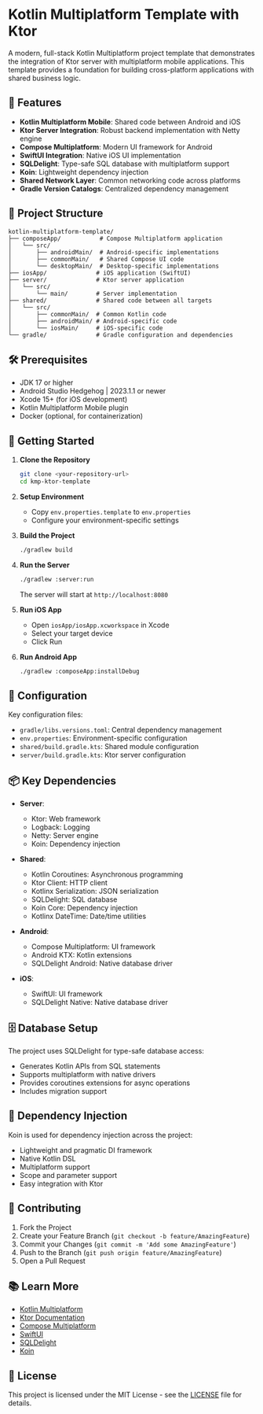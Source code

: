 # Kotlin Multiplatform Template with Ktor

A modern, full-stack Kotlin Multiplatform project template that demonstrates the integration of Ktor server with multiplatform mobile applications. This template provides a foundation for building cross-platform applications with shared business logic.

## 🚀 Features

- **Kotlin Multiplatform Mobile**: Shared code between Android and iOS
- **Ktor Server Integration**: Robust backend implementation with Netty engine
- **Compose Multiplatform**: Modern UI framework for Android
- **SwiftUI Integration**: Native iOS UI implementation
- **SQLDelight**: Type-safe SQL database with multiplatform support
- **Koin**: Lightweight dependency injection
- **Shared Network Layer**: Common networking code across platforms
- **Gradle Version Catalogs**: Centralized dependency management

## 📁 Project Structure

```
kotlin-multiplatform-template/
├── composeApp/           # Compose Multiplatform application
│   └── src/
│       ├── androidMain/  # Android-specific implementations
│       ├── commonMain/   # Shared Compose UI code
│       └── desktopMain/  # Desktop-specific implementations
├── iosApp/              # iOS application (SwiftUI)
├── server/              # Ktor server application
│   └── src/
│       └── main/        # Server implementation
├── shared/              # Shared code between all targets
│   └── src/
│       ├── commonMain/  # Common Kotlin code
│       ├── androidMain/ # Android-specific code
│       └── iosMain/     # iOS-specific code
└── gradle/              # Gradle configuration and dependencies
```

## 🛠 Prerequisites

- JDK 17 or higher
- Android Studio Hedgehog | 2023.1.1 or newer
- Xcode 15+ (for iOS development)
- Kotlin Multiplatform Mobile plugin
- Docker (optional, for containerization)

## 🚦 Getting Started

1. **Clone the Repository**
   ```bash
   git clone <your-repository-url>
   cd kmp-ktor-template
   ```

2. **Setup Environment**
   - Copy `env.properties.template` to `env.properties`
   - Configure your environment-specific settings

3. **Build the Project**
   ```bash
   ./gradlew build
   ```

4. **Run the Server**
   ```bash
   ./gradlew :server:run
   ```
   The server will start at `http://localhost:8080`

5. **Run iOS App**
   - Open `iosApp/iosApp.xcworkspace` in Xcode
   - Select your target device
   - Click Run

6. **Run Android App**
   ```bash
   ./gradlew :composeApp:installDebug
   ```

## 🔧 Configuration

Key configuration files:
- `gradle/libs.versions.toml`: Central dependency management
- `env.properties`: Environment-specific configuration
- `shared/build.gradle.kts`: Shared module configuration
- `server/build.gradle.kts`: Ktor server configuration

## 📦 Key Dependencies

- **Server**:
  - Ktor: Web framework
  - Logback: Logging
  - Netty: Server engine
  - Koin: Dependency injection

- **Shared**:
  - Kotlin Coroutines: Asynchronous programming
  - Ktor Client: HTTP client
  - Kotlinx Serialization: JSON serialization
  - SQLDelight: SQL database
  - Koin Core: Dependency injection
  - Kotlinx DateTime: Date/time utilities

- **Android**:
  - Compose Multiplatform: UI framework
  - Android KTX: Kotlin extensions
  - SQLDelight Android: Native database driver

- **iOS**:
  - SwiftUI: UI framework
  - SQLDelight Native: Native database driver

## 🗄️ Database Setup

The project uses SQLDelight for type-safe database access:
- Generates Kotlin APIs from SQL statements
- Supports multiplatform with native drivers
- Provides coroutines extensions for async operations
- Includes migration support

## 💉 Dependency Injection

Koin is used for dependency injection across the project:
- Lightweight and pragmatic DI framework
- Native Kotlin DSL
- Multiplatform support
- Scope and parameter support
- Easy integration with Ktor

## 🤝 Contributing

1. Fork the Project
2. Create your Feature Branch (`git checkout -b feature/AmazingFeature`)
3. Commit your Changes (`git commit -m 'Add some AmazingFeature'`)
4. Push to the Branch (`git push origin feature/AmazingFeature`)
5. Open a Pull Request

## 📚 Learn More

- [Kotlin Multiplatform](https://kotlinlang.org/docs/multiplatform.html)
- [Ktor Documentation](https://ktor.io/)
- [Compose Multiplatform](https://www.jetbrains.com/lp/compose-multiplatform/)
- [SwiftUI](https://developer.apple.com/xcode/swiftui/)
- [SQLDelight](https://cashapp.github.io/sqldelight/)
- [Koin](https://insert-koin.io/)

## 📝 License

This project is licensed under the MIT License - see the [LICENSE](LICENSE) file for details.